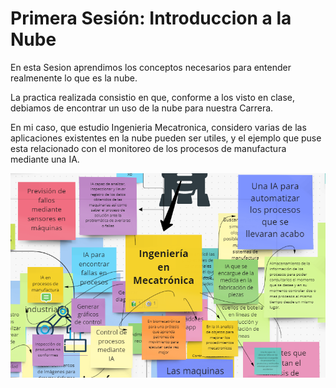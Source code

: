 # Primera Sesión: Introduccion a la Nube

En esta Sesion aprendimos los conceptos necesarios para entender realmenente lo que es la nube.

La practica realizada consistio en que, conforme a los visto en clase, debiamos de encontrar un uso de la nube para nuestra Carrera.

En mi caso, que estudio Ingenieria Mecatronica, considero varias de las aplicaciones existentes en la nube pueden ser utiles, y el ejemplo que puse esta relacionado con el monitoreo de los procesos de manufactura mediante una IA.

![CapturaDeMenti](Menti.png)
